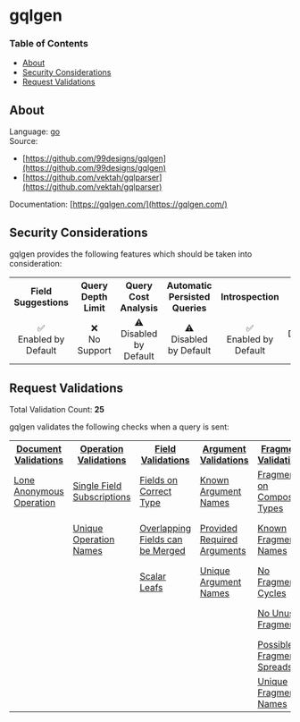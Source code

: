 # gqlgen

### Table of Contents
* [About](#About)
* [Security Considerations](#Security-Considerations)
* [Request Validations](#Request-Validations)

## About
Language: [go](https://go.dev/)\
Source: 
- [https://github.com/99designs/gqlgen](https://github.com/99designs/gqlgen)
- [https://github.com/vektah/gqlparser](https://github.com/vektah/gqlparser)

Documentation: [https://gqlgen.com/](https://gqlgen.com/)


## Security Considerations
gqlgen provides the following features which should be taken into consideration:

<table>
	<tr>
		<th align="center">Field Suggestions</th>
		<th align="center">Query Depth Limit</th>
		<th align="center">Query Cost Analysis</th>
		<th align="center">Automatic Persisted Queries</th>
		<th align="center">Introspection</th>
		<th align="center">Debug Mode</th>
		<th align="center">Batch Requests</th>
	</tr>
	<tr>
		<td align="center">✅<br>Enabled by Default</td>
		<td align="center">❌<br>No Support</td>
		<td align="center">⚠️<br>Disabled by Default</td>
		<td align="center">⚠️<br>Disabled by Default</td>
		<td align="center">✅<br>Enabled by Default</td>
		<td align="center">⚠️<br>Disabled by Default</td>
		<td align="center">⚠️<br>Disabled by Default</td>
	</tr>
</table>

## Request Validations
Total Validation Count: **25**

gqlgen validates the following checks when a query is sent:

<table>
	<tr>
		<th><a href="https://spec.graphql.org/October2021/#sec-Documents">Document Validations</a></th>
		<th><a href="https://spec.graphql.org/October2021/#sec-Validation.Operations">Operation Validations</a></th>
		<th><a href="https://spec.graphql.org/October2021/#sec-Validation.Fields">Field Validations</a></th>
		<th><a href="https://spec.graphql.org/October2021/#sec-Validation.Arguments">Argument Validations</a></th>
		<th><a href="https://spec.graphql.org/October2021/#sec-Validation.Fragments">Fragment Validations</a></th>
		<th><a href="https://spec.graphql.org/October2021/#sec-Values">Value Validations</a></th>
		<th><a href="https://spec.graphql.org/October2021/#sec-Validation.Directives">Directive Validations</a></th>
		<th><a href="https://spec.graphql.org/October2021/#sec-Validation.Variables">Variable Validations</a></th>
		<th>Misc. Validations</th>
	</tr>
	<tr>
		<td><a href="https://github.com/vektah/gqlparser/blob/master/validator/rules/lone_anonymous_operation.go">Lone Anonymous Operation</a></td>
		<td><a href="https://github.com/vektah/gqlparser/blob/master/validator/rules/single_field_subscriptions.go">Single Field Subscriptions</a></td>
		<td><a href="https://github.com/vektah/gqlparser/blob/master/validator/rules/fields_on_correct_type.go">Fields on Correct Type</a></td>
		<td><a href="https://github.com/vektah/gqlparser/blob/master/validator/rules/known_argument_names.go">Known Argument Names</a></td>
		<td><a href="https://github.com/vektah/gqlparser/blob/master/validator/rules/fragments_on_composite_types.go">Fragments on Composite Types</a></td>
		<td><a href="https://github.com/vektah/gqlparser/blob/master/validator/rules/known_type_names.go">Known Type Names</a></td>
		<td><a href="https://github.com/vektah/gqlparser/blob/master/validator/rules/known_directives.go">Known Directives</a></td>
		<td><a href="https://github.com/vektah/gqlparser/blob/master/validator/rules/no_undefined_variables.go">No Undefined Variables</a></td>
		<td><a href=""></a></td>
	</tr>
	<tr>
		<td><a href=""></a></td>
		<td><a href="https://github.com/vektah/gqlparser/blob/master/validator/rules/unique_operation_names.go">Unique Operation Names</a></td>
		<td><a href="https://github.com/vektah/gqlparser/blob/master/validator/rules/overlapping_fields_can_be_merged.go">Overlapping Fields can be Merged</a></td>
		<td><a href="https://github.com/vektah/gqlparser/blob/master/validator/rules/provided_required_arguments.go">Provided Required Arguments</a></td>
		<td><a href="https://github.com/vektah/gqlparser/blob/master/validator/rules/known_fragment_names.go">Known Fragment Names</a></td>
		<td><a href="https://github.com/vektah/gqlparser/blob/master/validator/rules/unique_input_field_names.go">Unique Input Field Names</a></td>
		<td><a href="https://github.com/vektah/gqlparser/blob/master/validator/rules/unique_directives_per_location.go">Unique Directives per Location</a></td>
		<td><a href="https://github.com/vektah/gqlparser/blob/master/validator/rules/no_unused_variables.go">No Unused Variables</a></td>
		<td><a href=""></a></td>
	</tr>
	<tr>
		<td><a href=""></a></td>
		<td><a href=""></a></td>
		<td><a href="https://github.com/vektah/gqlparser/blob/master/validator/rules/scalar_leafs.go">Scalar Leafs</a></td>
		<td><a href="https://github.com/vektah/gqlparser/blob/master/validator/rules/unique_argument_names.go">Unique Argument Names</a></td>
		<td><a href="https://github.com/vektah/gqlparser/blob/master/validator/rules/no_fragment_cycles.go">No Fragment Cycles</a></td>
		<td><a href="https://github.com/vektah/gqlparser/blob/master/validator/rules/values_of_correct_type.go">Values of Correct Type</a></td>
		<td><a href=""></a></td>
		<td><a href="https://github.com/vektah/gqlparser/blob/master/validator/rules/unique_variable_names.go">Unique Variable Names</a></td>
		<td><a href=""></a></td>
	</tr>
	<tr>
		<td><a href=""></a></td>
		<td><a href=""></a></td>
		<td><a href=""></a></td>
		<td><a href=""></a></td>
		<td><a href="https://github.com/vektah/gqlparser/blob/master/validator/rules/no_unused_fragments.go">No Unused Fragments</a></td>
		<td><a href=""></a></td>
		<td><a href=""></a></td>
		<td><a href="https://github.com/vektah/gqlparser/blob/master/validator/rules/variables_are_input_types.go">Variables are Input Types</a></td>
		<td><a href=""></a></td>
	</tr>
	<tr>
		<td><a href=""></a></td>
		<td><a href=""></a></td>
		<td><a href=""></a></td>
		<td><a href=""></a></td>
		<td><a href="https://github.com/vektah/gqlparser/blob/master/validator/rules/possible_fragment_spreads.go">Possible Fragment Spreads</a></td>
		<td><a href=""></a></td>
		<td><a href=""></a></td>
		<td><a href="https://github.com/vektah/gqlparser/blob/master/validator/rules/variables_in_allowed_position.go">Variables in Allowed Position</a></td>
		<td><a href=""></a></td>
	</tr>
	<tr>
		<td><a href=""></a></td>
		<td><a href=""></a></td>
		<td><a href=""></a></td>
		<td><a href=""></a></td>
		<td><a href="https://github.com/vektah/gqlparser/blob/master/validator/rules/unique_fragment_names.go">Unique Fragment Names</a></td>
		<td><a href=""></a></td>
		<td><a href=""></a></td>
		<td><a href=""></a></td>
		<td><a href=""></a></td>
	</tr>
</table>